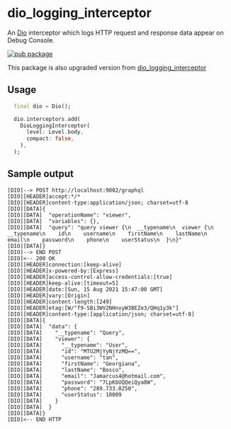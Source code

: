 # dio_logging_interceptor

An [Dio](https://pub.dev/packages/dio) interceptor which logs HTTP request and response data appear on Debug Console.

[![pub package](https://img.shields.io/pub/v/dio_logging_interceptor_v2.svg)](https://pub.dartlang.org/packages/dio_logging_interceptor_v2)

This package is also upgraded version from [dio_logging_interceptor](https://pub.dev/packages/dio_logging_interceptor)

## Usage

```dart
  final dio = Dio();

  dio.interceptors.add(
    DioLoggingInterceptor(
      level: Level.body,
      compact: false,
    ),
  );
```

## Sample output

```
[DIO]--> POST http://localhost:9002/graphql
[DIO][HEADER]accept:*/*
[DIO][HEADER]content-type:application/json; charset=utf-8
[DIO][DATA]{
[DIO][DATA]  "operationName": "viewer",
[DIO][DATA]  "variables": {},
[DIO][DATA]  "query": "query viewer {\n  __typename\n  viewer {\n    __typename\n    id\n    username\n    firstName\n    lastName\n    email\n    password\n    phone\n    userStatus\n  }\n}"
[DIO][DATA]}
[DIO]--> END POST
[DIO]<-- 200 OK
[DIO][HEADER]connection:[keep-alive]
[DIO][HEADER]x-powered-by:[Express]
[DIO][HEADER]access-control-allow-credentials:[true]
[DIO][HEADER]keep-alive:[timeout=5]
[DIO][HEADER]date:[Sun, 15 Aug 2021 15:47:00 GMT]
[DIO][HEADER]vary:[Origin]
[DIO][HEADER]content-length:[249]
[DIO][HEADER]etag:[W/"f9-SBi3WV2NHnvyW3BEZe3/QHq1y3k"]
[DIO][HEADER]content-type:[application/json; charset=utf-8]
[DIO][DATA]{
[DIO][DATA]  "data": {
[DIO][DATA]    "__typename": "Query",
[DIO][DATA]    "viewer": {
[DIO][DATA]      "__typename": "User",
[DIO][DATA]      "id": "MTU2MjYyNjYzMQ==",
[DIO][DATA]      "username": "tan",
[DIO][DATA]      "firstName": "Georgiana",
[DIO][DATA]      "lastName": "Bosco",
[DIO][DATA]      "email": "Jamarcus4@hotmail.com",
[DIO][DATA]      "password": "7LpKbUQQeiQya8W",
[DIO][DATA]      "phone": "289.733.0250",
[DIO][DATA]      "userStatus": 10009
[DIO][DATA]    }
[DIO][DATA]  }
[DIO][DATA]}
[DIO]<-- END HTTP
```
